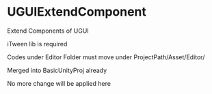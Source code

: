 # UGUIExtendComponent
Extend Components of UGUI

iTween lib is required

Codes under Editor Folder must move under ProjectPath/Asset/Editor/


Merged into BasicUnityProj already

No more change will be applied here

